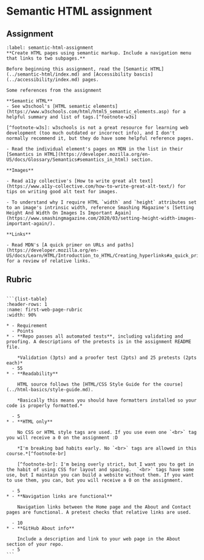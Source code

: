 # Semantic HTML assignment

## Assignment

```{exercise}
:label: semantic-html-assignment
**Create HTML pages using semantic markup. Include a navigation menu that links to two subpages.**

Before beginning this assignment, read the [Semantic HTML](../semantic-html/index.md) and [Accessibility bascis](../accessibility/index.md) pages.
```

```{tip}
Some references from the assignment

**Semantic HTML**
- See w3school's [HTML semantic elements](https://www.w3schools.com/html/html5_semantic_elements.asp) for a helpful summary and list of tags.[^footnote-w3s]

[^footnote-w3s]: w3schools is not a great resource for learning web development (too much outdated or incorrect info), and I don't normally recommend it, but they do have some helpful reference pages.

- Read the individual element's pages on MDN in the list in their [Semantics in HTML](https://developer.mozilla.org/en-US/docs/Glossary/Semantics#semantics_in_html) section.

**Images**

- Read a11y collective's [How to write great alt text](https://www.a11y-collective.com/how-to-write-great-alt-text/) for tips on writing good alt text for images.

- To understand why I require HTML `width` and `height` attributes set to an image's intrinsic width, reference Smashing Magazine's [Setting Height And Width On Images Is Important Again](https://www.smashingmagazine.com/2020/03/setting-height-width-images-important-again/).

**Links**

- Read MDN's [A quick primer on URLs and paths](https://developer.mozilla.org/en-US/docs/Learn/HTML/Introduction_to_HTML/Creating_hyperlinks#a_quick_primer_on_urls_and_paths) for a review of relative links.
````

## Rubric

````{admonition} Rubric

```{list-table}
:header-rows: 1
:name: first-web-page-rubric
:width: 90%

* - Requirement
  - Points
* - **Repo passes all automated tests**, including validating and proofing. A descriptions of the pretests is in the assignment README file.

    *Validation (3pts) and a proofer test (2pts) and 25 pretests (2pts each)*
  - 55
* - **Readability**

    HTML source follows the [HTML/CSS Style Guide for the course](../html-basics/style-guide.md).

    *Basically this means you should have formatters installed so your code is properly formatted.*

  - 5
* - **HTML only**

    No CSS or HTML style tags are used. If you use even one `<br>` tag you will receive a 0 on the assignment :D

    *I'm breaking bad habits early. No `<br>` tags are allowed in this course.*[^footnote-br]

    [^footnote-br]: I'm being overly strict, but I want you to get in the habit of using CSS for layout and spacing.  `<br>` tags have some use, but I maintain you can build a website without them. If you want to use them, you can, but you will receive a 0 on the assignment.

  - 5
* - **Navigation links are functional**

    Navigation links between the Home page and the About and Contact pages are functional. A pretest checks that relative links are used.

  - 10
* - **GitHub About info**

    Include a description and link to your web page in the About section of your repo.
  - 5
```
````
